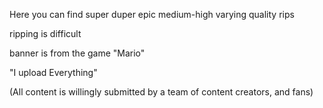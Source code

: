 Here you can find super duper epic medium-high varying quality rips

ripping is difficult

banner is from the game "Mario"

"I upload Everything"

(All content is willingly submitted by a team of content creators, and fans)
